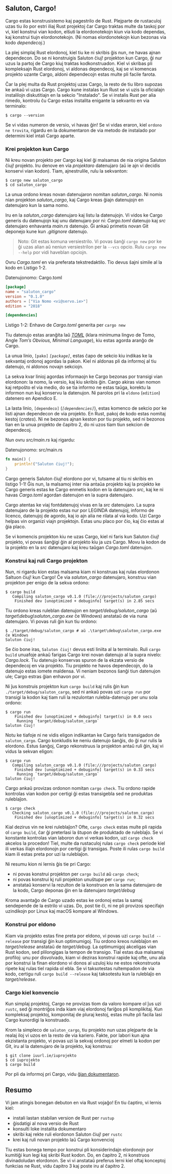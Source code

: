 ## Saluton, Cargo!

Cargo estas konstrusistemo kaj pagestrilo de Rust. Plejparte de rustaculoj uzas
tiu ilo por estri iliaj Rust projektoj ĉar Cargo traktas multe da taskoj por vi,
kiel konstrui vian kodon, elŝuti la elordonotekojn kiun via kodo dependas, kaj
konstrui tiujn elordonotekojn. (Ni nomas elordonotekojn kiun bezonas via kodo
*dependecoj*.)

La plej simplaj Rust elordonoj, kiel tiu ke ni skribis ĝis nun, ne havas ajnan
dependecon. Do se ni konstruigis Saluton ĉiuj! projekton kun Cargo, ĝi nur uzus
la partoj de Cargo kiuj traktas kodkonstruadon. Kiel vi skribas pli kompleksajn
Rust elordonoj, vi aldonas dependecoj, kaj se vi komencas projekto uzante Cargo,
aldoni dependecojn estas multe pli facile farota.

Ĉar la plej multa da Rust projektoj uzas Cargo, la resto de tiu libro supozas ke
ankaŭ vi uzas Cargo. Cargo kune instalas kun Rust se vi uzis la oficialajn
instalilojn diskutitiajn en la sekcio "Instalado". Se vi instalis Rust per alia
rimedo, kontrolu ĉu Cargo estas instalita enigante la sekvanto en via terminalo:

```text
$ cargo --version
```

Se vi vidas numeron de versio, vi havas ĝin! Se vi vidas eraron, kiel `ordono ne
trovita`, rigardu en la dokumentaron de via metodo de instalado por determini
kiel intali Cargo aparte.

### Krei projekton kun Cargo

Ni kreu novan projekto per Cargo kaj kiel ĝi malsamas de nia origina
Saluton ĉiuj! projekto. Iru denove en via *projektaro* datenujaro (aŭ ie ajn vi
decidis konservi vian kodon). Tiam, ajnestrulile, rulu la sekvanton:

```text
$ cargo new saluton_cargo
$ cd saluton_cargo
```

La unua ordono kreas novan datenujaron nomitan *saluton_cargo*. Ni nomis nian
projekton *saluton_cargo*, kaj Cargo kreas ĝiajn datenujojn en datenujaro kun la
sama nomo.

Iru en la *saluton_cargo* datenujaro kaj listu la datenujojn. Vi vidos ke Cargo
generis du datenujojn kaj unu datenujaro por ni: *Cargo.toml* datenujo kaj
*src* datenujaro enhavanta *main.rs* datenujo. Ĝi ankaŭ primetis novan Git
deponejo kune kun *.gitignore* datenujo.

> Noto: Git estas komuna versiestrilo. Vi povas ŝanĝi `cargo new` por ke ĝi uzas
> alian aŭ neniun versiestrilon per la `--vcs` opcio. Rulu `cargo new --help`
> por vidi haveblan opciojn.

Ovru *Cargo.toml* en via preferata tekstredaktilo. Tio devus ŝajni simile al la
kodo en Listigo 1-2.

<span class="filename">Datenujonomo: Cargo.toml</span>

```toml
[package]
name = "saluton_cargo"
version = "0.1.0"
authors = ["Via Nomo <vi@servo.ie>"]
edition = "2018"

[dependencies]
```

<span class="caption">Listigo 1-2: Enhavo de *Cargo.toml* generita per `cargo
new`</span>

Tiu datenujo estas aranĝita laŭ [*TOML*][toml]<!-- ignoru --> (klara minimuma
lingvo de Tomo, Angle *Tom’s Obvious, Minimal Language*), kiu estas agorda
aranĝo de Cargo.

[toml]: https://github.com/toml-lang/toml

La unua linio, `[pako]` *`[package]`*, estas ĉapo de sekcio kiu indikas ke la
sekvantaj ordonoj agordas la pakon. Kiel ni aldonas pli da informoj al tiu
datenujo, ni aldonos novajn sekciojn.

La sekva kvar linioj agordas informaojn ke Cargo bezonas por transigi vian
elordonon: la nomo, la versio, kaj kiu skribis ĝin. Cargo akiras vian nomon kaj
retpoŝto el via medio, do se tia informo ne estas taŭga, korektu la informon nun
kuj konservu la datenujon. Ni parolos pri la `eldono` (`edition`) datenero en
Apendico E.

La lasta linio, `[dependeco]` (*`[dependencies]`*), estas komenco de sekcio por
ke listi ajnan dependecon de via projekto. En Rust, pakoj de kodo estas nomitaj
kestoj (*crates*). Ni ne bezonos ajnan keston por tiu projekto, sed ni bezonos
tian en la unua projekto de ĉapitro 2, do ni uzos tiam tiun sekcion de
dependecoj.

Nun ovru *src/main.rs* kaj rigardu:

<span class="filename">Datenujonomo: src/main.rs</span>

```rust
fn main() {
    println!("Saluton ĉiuj!");
}
```

Cargo generis Saluton ĉiuj! elordono por vi, tutsame al tiu ni skribis en
listigo 1-1! Ĝis nun, la malsamoj inter nia antaŭa projekto kaj la projekto ke
Cargo generis estas ke Cargo enmetis kodon en la datenujaro *src*, kaj ke ni
havas *Cargo.toml* agordan datenujon en la supra datenujaro.

Cargo atentas ke viaj fontdatenujoj vivas en la *src* datenujaro. La
supra datenujaro de la projekto estas nur por LEGINDA datenujoj, informo de
licenco, datenujoj de agordo, kaj io ajn alia ne rilata al via kodo. Uzi Cargo
helpas vin organizi viajn projektojn. Estas unu placo por ĉio, kaj ĉio estas al
ĝia placo.

Se vi komencis projekton kiu ne uzas Cargo, kiel ni faris kun Saluton ĉiuj!
projekto, vi povas ŝanĝigi ĝin al projekto kiu ja uzs Cargo. Movu la kodon de la
projekto en la *src* datenujaro kaj kreu taŭgan *Cargo.toml* datenujon.
### Konstrui kaj ruli Cargo projekton

Nun, ni rigardu kion estas malsama kiam ni konstruas kaj rulas elordonon
Saltuon ĉiuj! kun Cargo! Ĉe via *saluton_cargo* datenujaro, konstruu vian
projekton per enigo de la sekva ordono:

```text
$ cargo build
   Compiling saluton_cargo v0.1.0 (file:///projects/saluton_cargo)
    Finished dev [unoptimized + debuginfo] target(s) in 2.85 secs
```

Tiu ordono kreas ruleblan datenujon en *target/debug/saluton_cargo* (aŭ
*target\debug\saluton_cargo.exe* ĉe Windows) anstataŭ de via nuna datenujaro.
Vi povas ruli ĝin kun tiu ordono:

```text
$ ./target/debug/saluton_cargo # aŭ .\target\debug\saluton_cargo.exe ĉe Windows
Saluton ĉiuj!
```

Se ĉio bone iras, `Saluton ĉiuj!` devus esti liniita al la terminalo. Ruli
`cargo build` unuafoje ankaŭ farigas Cargo krei novan datenujo al la supra
nivelo: *Cargo.lock*. Tiu datenujo konservas spuron de la ekzata versio de
dependecoj en via projekto. Tiu projekto ne havos dependecojn, do la datenujo
estas iomete maldensa. Vi neniam bezonos ŝanĝi tiun datenujon ule; Cargo estras
ĝian enhavon por vi.

Ni ĵus konstruis projekton kun `cargo build` kaj rulis ĝin kun
`./target/debug/saluton_cargo`, sed ni ankaŭ povas uzi `cargo run` por transigi
la kodon kaj tiam ruli la rezulontan rulebla-datenujo per unu sola ordono:

```text
$ cargo run
    Finished dev [unoptimized + debuginfo] target(s) in 0.0 secs
     Running `target/debug/saluton_cargo`
Saluton ĉiuj!
```

Notu ke tiafoje ni ne vidis eligon indikantan ke Cargo faris transigadon de
`saluton_cargo`. Cargo konkludis ke neniu datenujo ŝanĝis, do ĝi nur rulis la
elordono. Estus ŝanĝoj, Cargo rekonstruus la projekton antaŭ ruli ĝin, kaj vi
vidus la sekvan eligon:

```text
$ cargo run
   Compiling saluton_cargo v0.1.0 (file:///projects/saluton_cargo)
    Finished dev [unoptimized + debuginfo] target(s) in 0.33 secs
     Running `target/debug/saluton_cargo`
Saluton ĉiuj!
```
Cargo ankaŭ provizas ordonon nomitan `cargo check`. Tiu ordono rapide kontrolas
vian kodon por certigi ĝi estas transigebla sed ne produktas ruleblaĵon.

```text
$ cargo check
   Checking saluton_cargo v0.1.0 (file:///projects/saluton_cargo)
    Finished dev [unoptimized + debuginfo] target(s) in 0.32 secs
```

Kial dezirus vin ne krei ruleblaĵon? Ofte, `cargo check` estas multe pli rapida
ol `cargo build`, ĉar ĝi preterlasi la ŝtupon de produktado de ruleblaĵo. Se vi
konstante kontrolas vian laboron dun vi verkas kodon, uzi `cargo check` akcelos
la procedon! Tiel, multe da rustaculoj rulas `cargo check` periode kiel ili
verkas iliajn elordonojn por certigi ĝi transigas. Poste ili rulas `cargo build`
kiam ili estas preta por uzi la ruleblaĵon.

Ni resumu kion ni lernis ĝis tie pri Cargo:
* ni povas konstrui projekton per `cargo build` aŭ `cargo check`;
* ni povas konstrui kj ruli projekton unuŝtupe per `cargo run`;
* anstataŭ konservi la rezulton de la konstruon en la sama datenujaro de la
  kodo, Cargo deponas ĝin en la datenujaro *target/debug*

Kroma avantaĝo de Cargo uzado estas ke ordonoj estas la samaj sendepende de la
estrilo vi uzas. Do, post tie ĉi, ni ne pli provizos specifajn uzindikojn por
Linux kaj macOS kompare al Windows.

### Konstrui por eldono

Kiam via projekto estas fine preta por eldono, vi povas uzi `cargo build
--release` por transigi ĝin kun optimumigoj. Tiu ordono kreos ruleblaĵon en
*target/release* anstataŭ de *target/debug*. La optimumigoj akceligas vian Rust
kodon, sed plilongigas la tempon de transigo. Tial estas dua malsamaj profiloj:
unu por disvolvado, kiam vi deziras konstrui rapide kaj ofte, unu alia por
konstrui la finan elordono vi donos al uzuloj kiu ne estos rekonstruota ripete
kaj rulas tiel rapida ol ebla. Se vi taksotestas rultempadon de via kodo,
certigu ruli `cargo build --release` kaj taksotestu kun la ruleblaĵo en
*target/release*.

### Cargo kiel konvencio

Kun simplaj projektoj, Cargo ne provizas tiom da valoro kompare ol ĵus uzi
`rustc`, sed ĝi montriĝos inda kiam viaj elordonoj fariĝos pli komplikitaj.
Kun kompleksaj projektoj, komponitaj de pluraj kestoj, estas multe pli facila
lasi Cargo kunordigi la konstruado.

Krom la simpleco de `saluton_cargo`, tiu projekto nun uzas plejparte de la
realaj iloj vi uzos en la resto de via kariero. Fakte, por labori kun ajna
ekzistanta projekto, vi povas uzi la sekvaj ordonoj por elmeti la kodon per Git,
iru al la datenujaro de la projekto, kaj konstruu:

```text
$ git clone iuurl.ie/iuprojekto
$ cd iuprojekto
$ cargo build
```

Por pli da informoj pri Cargo, vidu [ĝian dokumentaron].

[ĝian dokumentaron]: https://doc.rust-lang.org/cargo/

## Resumo

Vi jam atingis bonegan debuton en via Rust vojaĝo! En tiu ĉaptiro, vi lernis
kiel:

* instali lastan stabilan version de Rust per `rustup`
* ĝisdatigi al nova versio de Rust
* konsulti loke instalita dokumentaro
* skribi kaj rekte ruli elordonon Saluton ĉiuj! per `rustc`
* krei kaj ruli novan projekto laŭ Cargo konvencioj

Tiu estas bonega tempo por konstrui pli konsiderindajn elordonojn por kumitiĝi
kun legi kaj skribi Rust kodon. Do, en ĉapitro 2, ni konstruos divinadoludan
elordonon. Se vi vi anstataŭ preferus lerni kiel oftaj konceptoj funkcias ne
Rust, vidu ĉapitro 3 kaj poste iru al ĉapitro 2.
